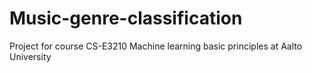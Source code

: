 # Music-genre-classification
Project for course CS-E3210 Machine learning basic principles at Aalto University
